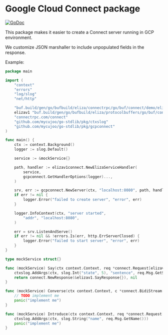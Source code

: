 # Google Cloud Connect package
[![GoDoc][godoc:image]][godoc:url]

This package makes it easier to create a Connect server running in GCP environment.

We customize JSON marshaller to include unpopulated fields in the response.

Example:
```go
package main

import (
	"context"
	"errors"
	"log/slog"
	"net/http"

	"buf.build/gen/go/bufbuild/eliza/connectrpc/go/buf/connect/demo/eliza/v1/elizav1connect"
	elizav1 "buf.build/gen/go/bufbuild/eliza/protocolbuffers/go/buf/connect/demo/eliza/v1"
	"connectrpc.com/connect"
	"github.com/mycujoo/go-stdlib/pkg/ctxslog"
	"github.com/mycujoo/go-stdlib/pkg/gcpconnect"
)

func main() {
	ctx := context.Background()
	logger := slog.Default()

	service := &mockService{}

	path, handler := elizav1connect.NewElizaServiceHandler(
		service,
		gcpconnect.GetHandlerOptions(logger)...,
	)

	srv, err := gcpconnect.NewServer(ctx, "localhost:8080", path, handler)
	if err != nil {
		logger.Error("failed to create server", "error", err)
	}

	logger.InfoContext(ctx, "server started",
		"addr", "localhost:8080",
	)

	err = srv.ListenAndServe()
	if err != nil && !errors.Is(err, http.ErrServerClosed) {
		logger.Error("failed to start server", "error", err)
	}
}

type mockService struct{}

func (mockService) Say(ctx context.Context, req *connect.Request[elizav1.SayRequest]) (*connect.Response[elizav1.SayResponse], error) {
	ctxslog.AddArgs(ctx, slog.Int("state", 5), "sentence", req.Msg.GetSentence())
	return connect.NewResponse(&elizav1.SayResponse{}), nil
}

func (mockService) Converse(ctx context.Context, c *connect.BidiStream[elizav1.ConverseRequest, elizav1.ConverseResponse]) error {
	// TODO implement me
	panic("implement me")
}

func (mockService) Introduce(ctx context.Context, req *connect.Request[elizav1.IntroduceRequest], c2 *connect.ServerStream[elizav1.IntroduceResponse]) error {
	ctxslog.AddArgs(ctx, slog.String("name", req.Msg.GetName()))
	panic("implement me")
}
```

[godoc:image]:  https://pkg.go.dev/badge/github.com/mycujoo/go-stdlib/pkg/gcpconnect
[godoc:url]:    https://pkg.go.dev/github.com/mycujoo/go-stdlib/pkg/gcpconnect
